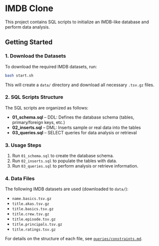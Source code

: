 # IMDB Clone

This project contains SQL scripts to initialize an IMDB-like database and perform data analysis.

## Getting Started

### 1. Download the Datasets

To download the required IMDB datasets, run:

```bash
bash start.sh
```

This will create a `data/` directory and download all necessary `.tsv.gz` files.

### 2. SQL Scripts Structure

The SQL scripts are organized as follows:

- **01_schema.sql** – DDL: Defines the database schema (tables, primary/foreign keys, etc.)
- **02_inserts.sql** – DML: Inserts sample or real data into the tables
- **03_queries.sql** – SELECT queries for data analysis or retrieval

### 3. Usage Steps

1. Run `01_schema.sql` to create the database schema.
2. Run `02_inserts.sql` to populate the tables with data.
3. Run `03_queries.sql` to perform analysis or retrieve information.

### 4. Data Files

The following IMDB datasets are used (downloaded to `data/`):

- `name.basics.tsv.gz`
- `title.akas.tsv.gz`
- `title.basics.tsv.gz`
- `title.crew.tsv.gz`
- `title.episode.tsv.gz`
- `title.principals.tsv.gz`
- `title.ratings.tsv.gz`

For details on the structure of each file, see [`queries/constraints.md`](queries/constraints.md).
